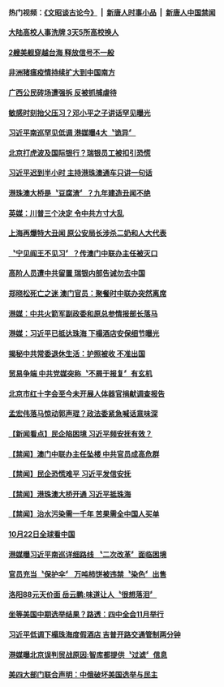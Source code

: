 #### 热门视频：[《文昭谈古论今》](https://github.com/gfw-breaker/wenzhao/blob/master/README.md?t=10231233) &nbsp;|&nbsp; [新唐人时事小品](https://github.com/gfw-breaker/ntdtv-comedy/blob/master/README.md?t=10231233) &nbsp;|&nbsp; [新唐人中国禁闻](https://github.com/gfw-breaker/ntdtv-news/blob/master/README.md?t=10231233)


#### [大陆高校人事洗牌 3天5所高校换人](../pages/news204/a1396474.md?t=10231233) 

#### [2艘美舰穿越台海 释放信号不一般](../pages/news204/a1396459.md?t=10231233) 

#### [非洲猪瘟疫情持续扩大到中国南方](../pages/news204/a1396471.md?t=10231233) 

#### [广西公民砖场遭强拆 反被抓捕虐待](../pages/news204/a1396470.md?t=10231233) 

#### [敏感时刻抬父压习？邓小平之子讲话罕见曝光](../pages/news204/a1396468.md?t=10231233) 

#### [习近平南巡罕见低调 港媒曝4大〝诡异〞](../pages/news204/a1396458.md?t=10231233) 

#### [北京打虎波及国际银行？瑞银员工被扣引恐慌](../pages/news204/a1396457.md?t=10231233) 

#### [习近平迟到半小时 主持港珠澳通车只讲一句话](../pages/news204/a1396448.md?t=10231233) 

#### [港珠澳大桥是〝豆腐渣〞？九年建造丑闻不绝](../pages/news204/a1396451.md?t=10231233) 

#### [英媒：川普三个决定 令中共方寸大乱](../pages/news204/a1396324.md?t=10231233) 

#### [上海再爆特大丑闻 原公安局长涉杀二奶和人大代表](../pages/news204/a1396433.md?t=10231233) 

#### [〝宁见阎王不见习〞？传澳门中联办主任被灭口](../pages/news204/a1396445.md?t=10231233) 

#### [高阶人员遭中共留置 瑞银内部告诫勿去中国](../pages/news204/a1396429.md?t=10231233) 

#### [郑晓松死亡之迷 澳门官员：聚餐时中联办突然离席](../pages/news204/a1396406.md?t=10231233) 

#### [港媒：中共火箭军副政委和原总参情报部长落马](../pages/news204/a1396385.md?t=10231233) 

#### [港媒：习近平已抵达珠海 下榻酒店安保细节曝光](../pages/news204/a1396316.md?t=10231233) 


#### [揭秘中共常委退休生活：护照被收 不准出国](../pages/news204/a1368211.md?t=10231233) 

#### [贸易争端 中共党媒突称〝不屑于报复〞有玄机](../pages/news204/a1396386.md?t=10231233) 

#### [北京市红十字会至今未开展人体器官捐献调查报告](../pages/news204/a1396441.md?t=10231233) 

#### [孟宏伟落马惊动郭声琨？政法委紧急喊话意味深](../pages/news204/a1396326.md?t=10231233) 

#### [【新闻看点】民企陷困境 习近平频安抚有效？](../pages/news204/a1396378.md?t=10231233) 

#### [【禁闻】澳门中联办主任坠楼 中共官员成高危群](../pages/news204/a1396381.md?t=10231233) 

#### [【禁闻】民企恐慌难平 习近平发信安抚](../pages/news204/a1396380.md?t=10231233) 

#### [【禁闻】港珠澳大桥开通 习近平抵珠海](../pages/news204/a1396376.md?t=10231233) 

#### [【禁闻】治水污染需一千年 苦果需全中国人买单](../pages/news204/a1396369.md?t=10231233) 

#### [10月22日全球看中国](../pages/news204/a1396367.md?t=10231233) 

#### [港媒曝习近平南巡详细路线 〝二次改革〞面临困境](../pages/news204/a1396365.md?t=10231233) 

#### [官员充当〝保护伞〞 万吨柿饼被违禁〝染色〞出售](../pages/news204/a1396361.md?t=10231233) 

#### [洛阳88元天价面 岳云鹏:味道让人〝很想落泪〞](../pages/news204/a1396360.md?t=10231233) 

#### [坐等美国中期选举结果？路透：四中全会11月举行](../pages/news204/a1396354.md?t=10231233) 

#### [习近平低调下榻珠海度假酒店 吉普开路交通管制两分钟](../pages/news204/a1396346.md?t=10231233) 

#### [港媒曝北京误判贸战原因:智库都提供〝过滤〞信息](../pages/news204/a1396343.md?t=10231233) 

#### [美四大部门联合声明：中俄破坏美国选举与民主](../pages/news204/a1396330.md?t=10231233) 

